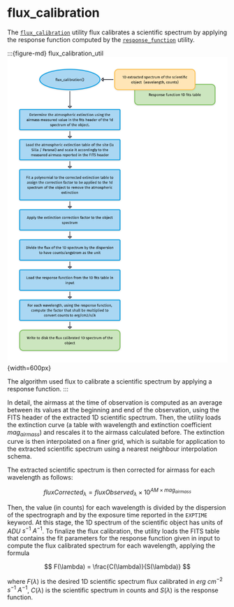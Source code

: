 # flux_calibration

The [`flux_calibration`](#soxspipe.commonutils.flux_calibration) utility flux calibrates a scientific spectrum by applying the response function computed by the [`response_function`](#soxspipe.commonutils.response_function) utility.

:::{figure-md} flux_calibration_util
![](flux_calibration.png){width=600px}

The algorithm used flux to calibrate a scientific spectrum by applying a response function.
:::

In detail, the airmass at the time of observation is computed as an average between its values at the beginning and end of the observation, using the FITS header of the extracted 1D scientific spectrum.
Then, the utility loads the extinction curve (a table with wavelength and extinction coefficient $mag_{airmass}$) and rescales it to the airmass calculated before. The extinction curve is then interpolated on a finer grid, which is suitable for application to the extracted scientific spectrum using a nearest neighbour interpolation schema.

The extracted scientific spectrum is then corrected for airmass for each wavelength as follows:

$$
fluxCorrected_{\lambda} = fluxObserved_{\lambda} \times 10^{AM \times mag_{airmass}}
$$

Then, the value (in counts) for each wavelength is divided by the dispersion of the spectrograph and by the exposure time reported in the `EXPTIME` keyword. At this stage, the 1D spectrum of the scientific object has units of $ADU$ $s^{-1}$ $A^{-1}$. To finalize the flux calibration, the utility loads the FITS table that contains the fit parameters for the response function given in input to compute the flux calibrated spectrum for each wavelength, applying the formula

$$
F(\lambda) = \frac{C(\lambda)}{S(\lambda)}
$$

where $F(\lambda)$ is the desired 1D scientific spectrum flux calibrated in $erg$ $cm^{-2}$ $s^{-1}$ ${A^{-1}}$, $C(\lambda)$ is the scientific spectrum in counts and $S(\lambda)$ is the response function.


<!-- ### Utility API


:::{autodoc2-object} soxspipe.commonutils.flux_calibration.flux_calibration
:::
 -->
